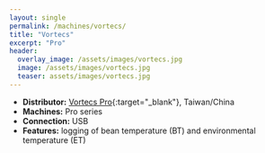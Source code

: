 ```yaml
---
layout: single
permalink: /machines/vortecs/
title: "Vortecs"
excerpt: "Pro"
header:
  overlay_image: /assets/images/vortecs.jpg
  image: /assets/images/vortecs.jpg
  teaser: assets/images/vortecs.jpg
---
```


* __Distributor:__ [Vortecs Pro](https://vortecspro.com/){:target="_blank"}, Taiwan/China
* __Machines:__ Pro series
* __Connection:__ USB
* __Features:__ logging of bean temperature (BT) and environmental temperature (ET)
